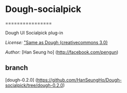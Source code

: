 # Dough-socialpick
================

Dough UI Socialpick plug-in

*License:* ["Same as Dough (creativecommons 3.0)](http://creativecommons.org/licenses/by/3.0/deed.ko)

*Author:* [Han Seung ho] (http://facebook.com/pengun)


## branch

[dough-0.2.0] (https://github.com/HanSeungHo/Dough-socialpick/tree/dough-0.2.0)
